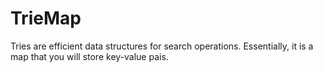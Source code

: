 # TrieMap
Tries are efficient data structures for search operations. Essentially, it is a map that you will store key-value pais.
